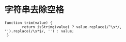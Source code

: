 字符串去除空格
===================

```angular2   
function trim(value) { 
        return isString(value) ? value.replace(/^\s*/, '').replace(/\s*$/, '') : value;
 }
```
